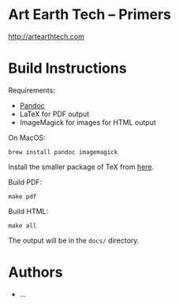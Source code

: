 # Art Earth Tech – Primers

http://artearthtech.com

# Build Instructions

Requirements:

* [Pandoc](http://pandoc.org)
* LaTeX for PDF output
* ImageMagick for images for HTML output

On MacOS:

    brew install pandoc imagemagick

Install the smaller package of TeX from [here](http://www.tug.org/mactex/morepackages.html).

Build PDF:

    make pdf

Build HTML:

    make all

The output will be in the `docs/` directory.

# Authors

* ...
